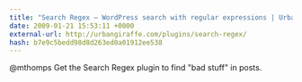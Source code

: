```yaml
---
title: "Search Regex – WordPress search with regular expressions | Urban Giraffe"
date: 2009-01-21 15:53:11 +0000
external-url: http://urbangiraffe.com/plugins/search-regex/
hash: b7e9c5bedd98d8d263ed0a01912ee538
---
```


@mthomps Get the Search Regex plugin to find "bad stuff" in posts. 
